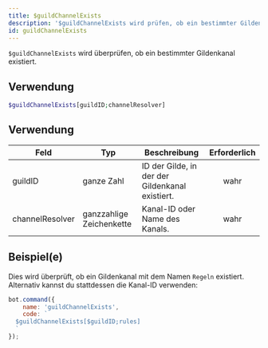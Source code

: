```yaml
---
title: $guildChannelExists
description: '$guildChannelExists wird prüfen, ob ein bestimmter Gildenkanal existiert.'
id: guildChannelExists
---
```


`$guildChannelExists` wird überprüfen, ob ein bestimmter Gildenkanal existiert.

## Verwendung

```php
$guildChannelExists[guildID;channelResolver]
```

## Verwendung

| Feld            | Typ                      | Beschreibung                                    | Erforderlich |
| --------------- | ------------------------ | ----------------------------------------------- |:------------:|
| guildID         | ganze Zahl               | ID der Gilde, in der der Gildenkanal existiert. |     wahr     |
| channelResolver | ganzzahlige Zeichenkette | Kanal-ID oder Name des Kanals.                  |     wahr     |

## Beispiel(e)

Dies wird überprüft, ob ein Gildenkanal mit dem Namen `Regeln` existiert. Alternativ kannst du stattdessen die Kanal-ID verwenden:

```javascript
bot.command({
    name: 'guildChannelExists',
    code: `
  $guildChannelExists[$guildID;rules]
  `
});
```
